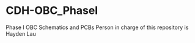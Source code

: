 CDH-OBC_PhaseI
=======
Phase I OBC Schematics and PCBs
Person in charge of this repository is Hayden Lau

